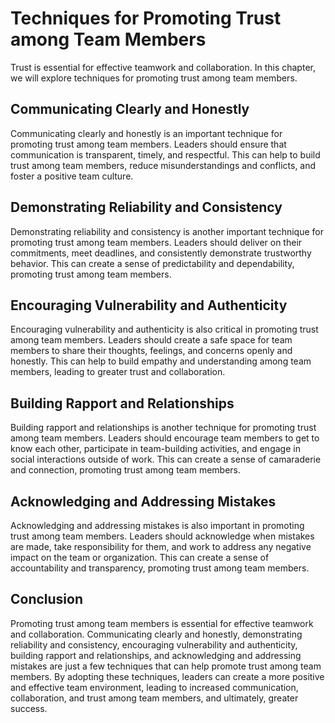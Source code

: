 # Techniques for Promoting Trust among Team Members

Trust is essential for effective teamwork and collaboration. In this chapter, we will explore techniques for promoting trust among team members.

Communicating Clearly and Honestly
----------------------------------

Communicating clearly and honestly is an important technique for promoting trust among team members. Leaders should ensure that communication is transparent, timely, and respectful. This can help to build trust among team members, reduce misunderstandings and conflicts, and foster a positive team culture.

Demonstrating Reliability and Consistency
-----------------------------------------

Demonstrating reliability and consistency is another important technique for promoting trust among team members. Leaders should deliver on their commitments, meet deadlines, and consistently demonstrate trustworthy behavior. This can create a sense of predictability and dependability, promoting trust among team members.

Encouraging Vulnerability and Authenticity
------------------------------------------

Encouraging vulnerability and authenticity is also critical in promoting trust among team members. Leaders should create a safe space for team members to share their thoughts, feelings, and concerns openly and honestly. This can help to build empathy and understanding among team members, leading to greater trust and collaboration.

Building Rapport and Relationships
----------------------------------

Building rapport and relationships is another technique for promoting trust among team members. Leaders should encourage team members to get to know each other, participate in team-building activities, and engage in social interactions outside of work. This can create a sense of camaraderie and connection, promoting trust among team members.

Acknowledging and Addressing Mistakes
-------------------------------------

Acknowledging and addressing mistakes is also important in promoting trust among team members. Leaders should acknowledge when mistakes are made, take responsibility for them, and work to address any negative impact on the team or organization. This can create a sense of accountability and transparency, promoting trust among team members.

Conclusion
----------

Promoting trust among team members is essential for effective teamwork and collaboration. Communicating clearly and honestly, demonstrating reliability and consistency, encouraging vulnerability and authenticity, building rapport and relationships, and acknowledging and addressing mistakes are just a few techniques that can help promote trust among team members. By adopting these techniques, leaders can create a more positive and effective team environment, leading to increased communication, collaboration, and trust among team members, and ultimately, greater success.
